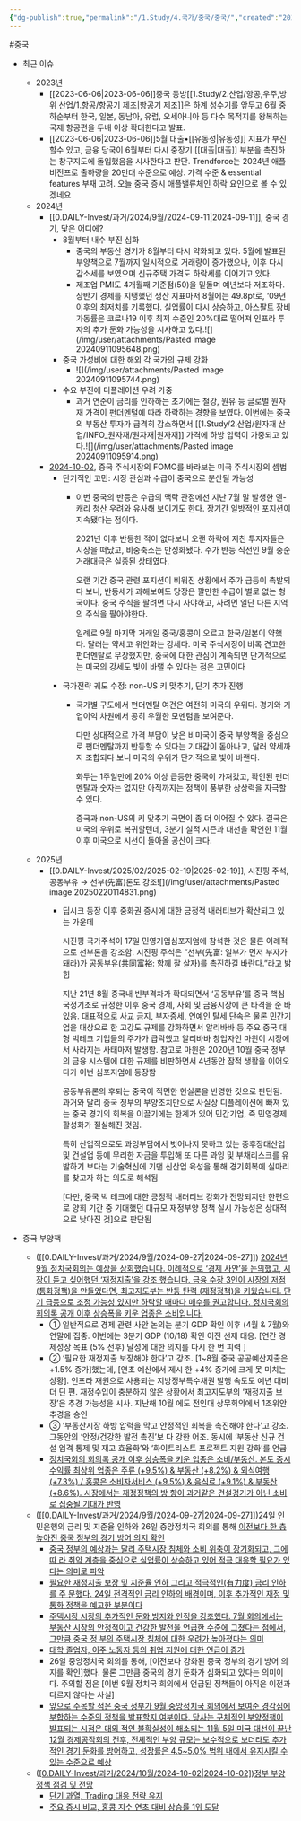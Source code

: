 ```yaml
---
{"dg-publish":true,"permalink":"/1.Study/4.국가/중국/중국/","created":"2024-11-20T21:02:30.134+09:00","updated":"2025-06-03T20:07:22.377+09:00"}
---
```


#중국 


- 최근 이슈 
	- 2023년
		- [[2023-06-06\|2023-06-06]]중국 동방[[1.Study/2.산업/항공,우주,방위 산업/1.항공/항공기 제조\|항공기 제조]]은 하계 성수기를 앞두고 6월 중하순부터 한국, 일본, 동남아, 유럽, 오세아니아 등 다수 목적지를 왕복하는 국제 항공편을 두배 이상 확대한다고 발표.
		- [[2023-06-06\|2023-06-06]]5월 대출•[[유동성\|유동성]] 지표가 부진할수 있고, 금융 당국이 6월부터 다시 중장기 [[대출\|대출]] 부분을 촉진하는 창구지도에 돌입했음을 시사한다고 판단. 
		  Trendforce는 2024년 애플 비전프로 출하량을 20만대 수준으로 예상. 가격 수준 & essential features 부재 고려. 오늘 중국 증시 애플밸류체인 하락 요인으로 볼 수 있겠네요
	- 2024년 
		- [[0.DAILY-Invest/과거/2024/9월/2024-09-11\|2024-09-11]], 중국 경기, 닻은 어디에?
			- 8월부터 내수 부진 심화
				- 중국의 부동산 경기가 8월부터 다시 약화되고 있다. 5월에 발표된 부양책으로 7월까지 일시적으로 거래량이 증가했으나, 이후 다시 감소세를 보였으며 신규주택 가격도 하락세를 이어가고 있다.
				- 제조업 PMI도 4개월째 기준점(50)을 밑돌며 예년보다 저조하다. 상반기 경제를 지탱했던 생산 지표마저 8월에는 49.8pt로, ‘09년 이후의 최저치를 기록했다.
				  실업률이 다시 상승하고, 아스팔트 장비 가동률은 코로나19 이후 최저 수준인 20%대로 떨어져 인프라 투자의 추가 둔화 가능성을 시사하고 있다.![](/img/user/attachments/Pasted image 20240911095648.png)
			- 중국 가성비에 대한 해외 각 국가의 규제 강화
				- ![](/img/user/attachments/Pasted image 20240911095744.png)
			- 수요 부진에 디플레이션 우려 가중
				- 과거 연준이 금리를 인하하는 초기에는 철강, 원유 등 글로벌 원자재 가격이 펀더멘털에 따라 하락하는 경향을 보였다. 
				  이번에는 중국의 부동산 투자가 급격히 감소하면서 [[1.Study/2.산업/원자재 산업/INFO_원자재/원자재\|원자재]] 가격에 하방 압력이 가중되고 있다.![](/img/user/attachments/Pasted image 20240911095914.png)
		- [2024-10-02](2024-10-02.md), 중국 주식시장의 FOMO를 바라보는 미국 주식시장의 셈법
			- 단기적인 고민: 시장 관심과 수급이 중국으로 분산될 가능성
				- 이번 중국의 반등은 수급의 맥락 관점에선 지난 7월 말 발생한 엔-캐리 청산 우려와 유사해 보이기도 한다. 장기간 일방적인 포지션이 지속됐다는 점이다. 
				  
				  2021년 이후 반등한 적이 없다보니 오랜 하락에 지친 투자자들은 시장을 떠났고, 비중축소는 만성화됐다. 주가 반등 직전인 9월 중순 거래대금은 실종된 상태였다.
				  
				  오랜 기간 중국 관련 포지션이 비워진 상황에서 주가 급등이 촉발되다 보니, 반등세가 과해보여도 당장은 팔만한 수급이 별로 없는 형국이다. 중국 주식을 팔려면 다시 사야하고, 사려면 일단 다른 지역의 주식을 팔아야한다. 
				  
				  일례로 9월 마지막 거래일 중국/홍콩이 오르고 한국/일본이 약했다. 달러는 약세고 위안화는 강세다. 미국 주식시장이 비록 견고한 펀더멘탈로 무장했지만, 중국에 대한 관심이 계속되면 단기적으로는 미국의 강세도 빛이 바랠 수 있다는 점은 고민이다
			- 국가전략 궤도 수정: non-US 키 맞추기, 단기 추가 진행
				- 국가별 구도에서 펀더멘탈 여건은 여전히 미국의 우위다. 경기와 기업이익 차원에서 공히 우월한 모멘텀을 보여준다. 
				  
				  다만 상대적으로 가격 부담이 낮은 비미국이 중국 부양책을 중심으로 펀더멘탈까지 반등할 수 있다는 기대감이 돋아나고, 달러 약세까지 조합되다 보니 미국의 우위가 단기적으로 빛이 바랜다.
				  
				  화두는 1주일만에 20% 이상 급등한 중국이 가져갔고, 확인된 펀더멘탈과 숫자는 없지만 아직까지는 정책이 풍부한 상상력을 자극할 수 있다. 
				  
				  중국과 non-US의 키 맞추기 국면이 좀 더 이어질 수 있다. 결국은 미국의 우위로 복귀할텐데, 3분기 실적 시즌과 대선을 확인한 11월 이후 미국으로 시선이 돌아올 공산이 크다.
	- 2025년
		- [[0.DAILY-Invest/2025/02/2025-02-19\|2025-02-19]], 시진핑 주석, 공동부유 → 선부(先富)론도 강조![](/img/user/attachments/Pasted image 20250220114831.png)
			- 딥시크 등장 이후 중화권 증시에 대한 긍정적 내러티브가 확산되고 있는 가운데 
			  
			  시진핑 국가주석이 17일 민영기업심포지엄에 참석한 것은 물론 이례적으로 선부론을 강조함. 시진핑 주석은 “선부(先富: 일부가 먼저 부자가 돼라)가 공동부유(共同富裕: 함께 잘 살자)를 촉진하길 바란다.”라고 밝힘
			  
			  지난 21년 8월 중국내 빈부격차가 확대되면서 ‘공동부유’를 중국 핵심 국정기조로 규정한 이후 중국 경제, 사회 및 금융시장에 큰 타격을 준 바 있음. 대표적으로 사교 금지, 부자증세, 연예인 탈세 단속은 물론 민간기업을 대상으로 한 고강도 규제를 강화하면서 알리바바 등 주요 중국 대형 빅테크 기업들의 주가가 급락했고 알리바바 창업자인 마윈이 시장에서 사라지는 사태마저 발생함. 참고로 마윈은 2020년 10월 중국 정부의 금융 시스템에 대한 규제를 비판하면서 4년동안 잠적 생활을 이어오다가 이번 심포지엄에 등장함
			  
			  공동부유론의 후퇴는 중국이 직면한 현실론을 반영한 것으로 판단됨. 과거와 달리 중국 정부의 부양조치만으로 사실상 디플레이션에 빠져 있는 중국 경기의 회복을 이끌기에는 한계가 있어 민간기업, 즉 민영경제 활성화가 절실해진 것임. 
			  
			  특히 산업적으로도 과잉부담에서 벗어나지 못하고 있는 중후장대산업 및 건설업 등에 무리한 자금을 투입해 또 다른 과잉 및 부채리스크를 유발하기 보다는 기술혁신에 기댄 신산업 육성을 통해 경기회복에 실마리를 찾고자 하는 의도로 해석됨
			  
			  [다만, 중국 빅 테크에 대한 긍정적 내러티브 강화가 전망되지만 한편으로 양회 기간 중 기대했던 대규모 재정부양 정책 실시 가능성은 상대적으로 낮아진 것]으로 판단됨




- 중국 부양책
	- ([[0.DAILY-Invest/과거/2024/9월/2024-09-27\|2024-09-27]]) [2024년 9월 정치국회의는 예상을 상회했습니다. 이례적으로 ‘경제 사안’을 논의했고, 시장이 듣고 싶어했던 ‘재정지출’을 강조 했습니다. 금융 수장 3인이 시장의 저점 (통화정책)을 만들었다면, 최고지도부는 반등 탄력 (재정정책)을 키웠습니다. 단기 급등으로 조정 가능성 있지만 하락할 때마다 매수를 권고합니다. 정치국회의 회의록 공개 이후 상승폭을 키운 업종은 소비입니다.](9.27_9월%20정치국%20회의%20리뷰%20분명%20서프라이즈.pdf#page=1&selection=49,0,178,1&color=yellow)
		- ① 일반적으로 경제 관련 사안 논의는 분기 GDP 확인 이후 (4월 & 7월)와 연말에 집중. 이번에는 3분기 GDP (10/18) 확인 이전 선제 대응. [연간 경제성장 목표 (5% 전후) 달성에 대한 의지를 다시 한 번 피력 ]
		- ② ‘필요한 재정지출 보장해야 한다’고 강조. [1~8월 중국 공공예산지출은 +1.5% 증가]했는데, [연초 예산에서 제시 한 +4% 증가에 크게 못 미치는 상황]. 인프라 재원으로 사용되는 지방정부특수채권 발행 속도도 예년 대비 더 딘 편. 재정수입이 충분하지 않은 상황에서 최고지도부의 ‘재정지출 보장’은 추경 가능성을 시사. 지난해 10월 에도 전인대 상무회의에서 1조위안 추경을 승인 
		- ③ ‘부동산시장 하방 압력을 막고 안정적인 회복을 촉진해야 한다’고 강조. 그동안의 ‘안정/건강한 발전 촉진’보 다 강한 어조. 동시에 ‘부동산 신규 건설 엄격 통제 및 재고 효율화’와 ‘화이트리스트 프로젝트 지원 강화’를 언급
		- [정치국회의 회의록 공개 이후 상승폭을 키운 업종은 소비/부동산. 본토 증시 수익률 최상위 업종은 주류 (+9.5%) & 부동산 (+8.2%) & 외식여행 (+7.3%) / 홍콩은 소비자서비스 (+9.5%) & 음식료 (+9.1%) & 부동산 (+8.6%). 시장에서는 재정정책의 방 향이 과거같은 건설경기가 아닌 소비로 집중될 기대가 반영](9.27_9월%20정치국%20회의%20리뷰%20분명%20서프라이즈.pdf#page=1&selection=687,0,773,2&color=yellow)
	- ([[0.DAILY-Invest/과거/2024/9월/2024-09-27\|2024-09-27]])24일 인민은행의 금리 및 지준율 인하와 26일 중앙정치국 회의를 통해 [이전보다 한 층 높아진 중국 정부의 경기 방어 의지 확인](9.27_9월%20중국%20중앙정치국%20회의%20시사점.pdf#page=1&selection=199,0,241,2&color=yellow)
		- [중국 정부의 예상과는 달리 주택시장 침체와 소비 위축이 장기화되고, 그에 따 라 취약 계층을 중심으로 실업률이 상승하고 있어 적극 대응할 필요가 있다는 의미로 파악](9.27_9월%20중국%20중앙정치국%20회의%20시사점.pdf#page=1&selection=473,0,521,2&color=yellow)
		- [필요한 재정지출 보장 및 지준율 인하 그리고 적극적인(有力度) 금리 인하를 주 문했다. 24일 전격적인 금리 인하의 배경이며, 이후 추가적인 재정 및 통화 정책을 예고한 부분이다](9.27_9월%20중국%20중앙정치국%20회의%20시사점.pdf#page=1&selection=529,0,584,4&color=yellow)
		- [주택시장 시장의 추가적인 둔화 방지와 안정을 강조했다. 7월 회의에서는 부동산 시장의 안정적이고 건강한 발전을 언급한 수준에 그쳤다는 점에서, 그만큼 중국 정 부의 주택시장 침체에 대한 우려가 높아졌다는 의미](9.27_9월%20중국%20중앙정치국%20회의%20시사점.pdf#page=1&selection=590,0,645,2&color=yellow)
		- [대학 졸업자, 이주 노동자 등의 취업 지원에 대한 언급이 증가](9.27_9월%20중국%20중앙정치국%20회의%20시사점.pdf#page=1&selection=651,0,670,2&color=yellow)
		- 26일 중앙정치국 회의를 통해, [이전보다 강화된 중국 정부의 경기 방어 의지를 확인]했다. 물론 그만큼 중국의 경기 둔화가 심화되고 있다는 의미이다. 주의할 점은 [이번 9월 정치국 회의에서 언급된 정책들이 아직은 이전과 다르지 않다는 사실]
		- [앞으로 주목할 점은 중국 정부가 9월 중앙정치국 회의에서 보여준 경각심에 부합하는 수준의 정책을 발표할지 여부이다. 당사는 구체적인 부양정책이 발표되는 시점은 대외 적인 불확실성이 해소되는 11월 5일 미국 대선이 끝난 12월 경제공작회의 전후, 전체적인 부양 규모는 보수적으로 보더라도 추가적인 경기 둔화를 방어하고, 성장률은 4.5~5.0% 범위 내에서 유지시킬 수 있는 수준으로 예상](9.27_9월%20중국%20중앙정치국%20회의%20시사점.pdf#page=1&selection=997,0,1107,2&color=yellow)
	- ([[0.DAILY-Invest/과거/2024/10월/2024-10-02\|2024-10-02]](2024-10-02.md))[정부 부양정책 점검 및 전망](10.2_중국%20증시%20급등%20배경과%20전망.pdf#page=2&selection=22,0,31,2&color=yellow)
		- [단기 과열, Trading 대응 전략 유지](10.2_중국%20증시%20급등%20배경과%20전망.pdf#page=4&selection=26,0,37,2&color=yellow)
		- [주요 증시 비교, 홍콩 지수 연초 대비 상승률 1위 도달](10.2_중국%20증시%20급등%20배경과%20전망.pdf#page=5&selection=22,0,42,2&color=yellow)